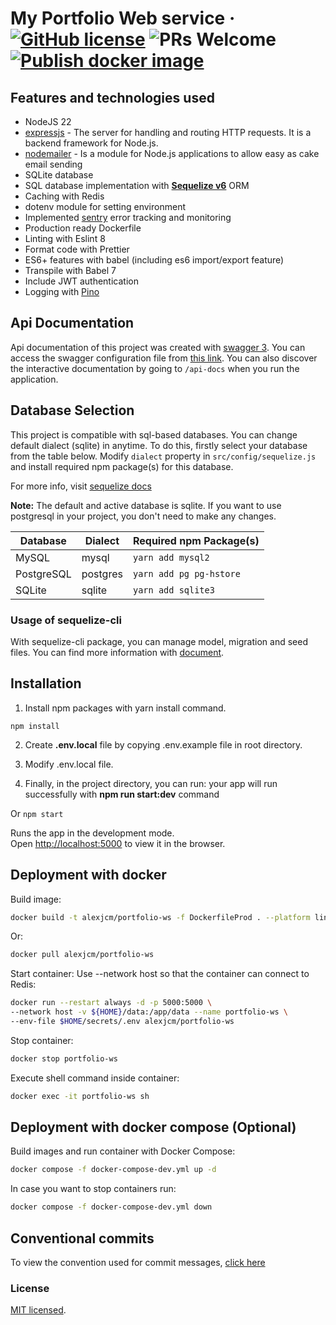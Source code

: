 # My Portfolio Web service &middot; [![GitHub license](https://img.shields.io/badge/license-MIT-blue.svg)](https://github.com/facebook/react/blob/master/LICENSE) ![PRs Welcome](https://img.shields.io/badge/PRs-welcome-brightgreen.svg) [![Publish docker image](https://github.com/alexjcm/portfolio-ws/actions/workflows/publish-docker-image.yml/badge.svg?branch=main)](https://github.com/alexjcm/portfolio-ws/actions/workflows/publish-docker-image.yml)

## Features and technologies used

- NodeJS 22
- [expressjs](https://github.com/expressjs/express) - The server for handling and routing HTTP requests. It is a backend framework for Node.js.
- [nodemailer](https://github.com/nodemailer/nodemailer) - Is a module for Node.js applications to allow easy as cake email sending
- SQLite database
- SQL database implementation with **[Sequelize v6](https://sequelize.org/docs/v6/)** ORM
- Caching with Redis
- dotenv module for setting environment
- Implemented [sentry](https://sentry.io) error tracking and monitoring
- Production ready Dockerfile
- Linting with Eslint 8
- Format code with Prettier
- ES6+ features with babel (including es6 import/export feature)
- Transpile with Babel 7
- Include JWT authentication
- Logging with [Pino](https://www.npmjs.com/package/pino)

## Api Documentation

Api documentation of this project was created with [swagger 3](https://swagger.io/).
You can access the swagger configuration file from [this link](https://app.swaggerhub.com/apis/....).
You can also discover the interactive documentation by going to `/api-docs` when you run the application.

## Database Selection

This project is compatible with sql-based databases. You can change default dialect (sqlite) in anytime.
To do this, firstly select your database from the table below.
Modify `dialect` property in `src/config/sequelize.js` and install required npm package(s) for this database.

For more info, visit [sequelize docs](https://sequelize.org/docs/v6/other-topics/dialect-specific-things/)

**Note:** The default and active database is sqlite.
If you want to use postgresql in your project, you don't need to make any changes.

| Database             | Dialect  | Required npm Package(s) |
| -------------------- | -------- | ----------------------- |
| MySQL                | mysql    | `yarn add mysql2`       |
| PostgreSQL           | postgres | `yarn add pg pg-hstore` |
| SQLite               | sqlite   | `yarn add sqlite3`      |

### Usage of sequelize-cli

With sequelize-cli package, you can manage model, migration and seed files.
You can find more information with [document](https://sequelize.org/docs/v6/other-topics/migrations/).

## Installation

1. Install npm packages with yarn install command.

```
npm install
```

2. Create **.env.local** file by copying .env.example file in root directory.

3. Modify .env.local file.

4. Finally, in the project directory, you can run: your app will run successfully with **npm run start:dev** command

Or `npm start`

Runs the app in the development mode.\
Open [http://localhost:5000](http://localhost:5000) to view it in the browser.

## Deployment with docker

Build image:
```bash
docker build -t alexjcm/portfolio-ws -f DockerfileProd . --platform linux/amd64
```

Or:

```bash
docker pull alexjcm/portfolio-ws
```

Start container:
Use --network host so that the container can connect to Redis:
```bash
docker run --restart always -d -p 5000:5000 \
--network host -v ${HOME}/data:/app/data --name portfolio-ws \
--env-file $HOME/secrets/.env alexjcm/portfolio-ws
```

Stop container:
```bash
docker stop portfolio-ws
```

Execute shell command inside container:
```bash
docker exec -it portfolio-ws sh
```

## Deployment with docker compose (Optional)

Build images and run container with Docker Compose:
```bash
docker compose -f docker-compose-dev.yml up -d
```

In case you want to stop containers run:
```bash
docker compose -f docker-compose-dev.yml down
```

## Conventional commits

To view the convention used for commit messages, [click here](https://gist.github.com/alexjcm/6cc0a0a1ed96c85675a9d92706e1099d)

### License

[MIT licensed](./LICENSE).

